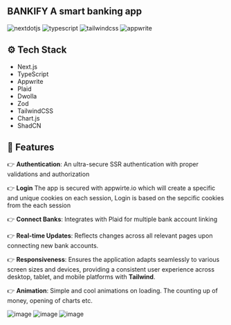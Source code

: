 ## BANKIFY A smart banking app

  
  <div>
    <img src="https://img.shields.io/badge/-Next_JS-black?style=for-the-badge&logoColor=white&logo=nextdotjs&color=000000" alt="nextdotjs" />
    <img src="https://img.shields.io/badge/-TypeScript-black?style=for-the-badge&logoColor=white&logo=typescript&color=3178C6" alt="typescript" />
    <img src="https://img.shields.io/badge/-Tailwind_CSS-black?style=for-the-badge&logoColor=white&logo=tailwindcss&color=06B6D4" alt="tailwindcss" />
    <img src="https://img.shields.io/badge/-Appwrite-black?style=for-the-badge&logoColor=white&logo=appwrite&color=FD366E" alt="appwrite" />
  </div>


## ⚙️ Tech Stack

- Next.js
- TypeScript
- Appwrite
- Plaid
- Dwolla
- Zod
- TailwindCSS
- Chart.js
- ShadCN

## 🚀 Features

👉 **Authentication**: An ultra-secure SSR authentication with proper validations and authorization <br>

👉 **Login** The app is secured with appwirte.io which will create a specific and unique cookies on each session, Login is based on the sepcific cookies from the 
     each session

👉 **Connect Banks**: Integrates with Plaid for multiple bank account linking

👉 **Real-time Updates**: Reflects changes across all relevant pages upon connecting new bank accounts.

👉 **Responsiveness**: Ensures the application adapts seamlessly to various screen sizes and devices, providing a consistent user experience across desktop, tablet, and mobile platforms with **Tailwind**.

👉 **Animation**: Simple and cool animations on loading. The counting up of money, opening of charts etc.



![image](https://github.com/Ashif-107/Bankify-Banking-App-/assets/144139175/acef2b41-ecac-474e-88ca-10cd0b141a96)
![image](https://github.com/Ashif-107/Bankify-Banking-App-/assets/144139175/99fe94b1-a260-499f-81fd-0f22bcde2160)
![image](https://github.com/Ashif-107/Bankify-Banking-App-/assets/144139175/2f964e37-0670-4cac-912c-9f3d2aa0eaf4)


